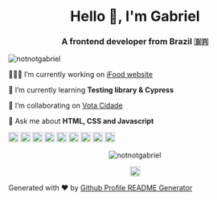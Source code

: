 <h1 align="center">Hello 👋, I'm Gabriel</h1>
<h3 align="center">A frontend developer from Brazil 🇧🇷</h3>

<p align="left"> <img src="https://komarev.com/ghpvc/?username=notnotgabriel" alt="notnotgabriel" /> </p>

🍔🍕🥗 I’m currently working on [iFood website](https://www.ifood.com.br/)

🌱 I’m currently learning **Testing library & Cypress**

👯 I’m collaborating on [Vota Cidade](https://github.com/Minhacps/votacidade)

💬 Ask me about **HTML, CSS and Javascript**

<p align="left"><img src="https://devicons.github.io/devicon/devicon.git/icons/vuejs/vuejs-original-wordmark.svg" alt="vuejs" width="20" height="20"/> <img src="https://devicons.github.io/devicon/devicon.git/icons/react/react-original-wordmark.svg" alt="react" width="20" height="20"/> <img src="https://devicons.github.io/devicon/devicon.git/icons/css3/css3-original-wordmark.svg" alt="css3" width="20" height="20"/> <img src="https://devicons.github.io/devicon/devicon.git/icons/html5/html5-original-wordmark.svg" alt="html5" width="20" height="20"/> <img src="https://devicons.github.io/devicon/devicon.git/icons/javascript/javascript-original.svg" alt="javascript" width="20" height="20"/> <img src="https://devicons.github.io/devicon/devicon.git/icons/sass/sass-original.svg" alt="sass" width="20" height="20"/> <img src="https://devicons.github.io/devicon/devicon.git/icons/nodejs/nodejs-original-wordmark.svg" alt="nodejs" width="20" height="20"/> <img src="https://devicons.github.io/devicon/devicon.git/icons/redux/redux-original.svg" alt="redux" width="20" height="20"/> <img src="https://devicons.github.io/devicon/devicon.git/icons/webpack/webpack-original.svg" alt="webpack" width="20" height="20"/></p><p align="center"> <img src="https://github-readme-stats.vercel.app/api?username=notnotgabriel&show_icons=true" alt="notnotgabriel" /> </p>

<p align="center">
<a href="https://twitter.com/notnotgabriel" target="blank"><img align="center" src="https://cdn.jsdelivr.net/npm/simple-icons@3.0.1/icons/twitter.svg" alt="notnotgabriel" height="20" width="20" /></a>
</p>

<p>Generated with ❤️ by <a href="https://rahuldkjain.github.io/gh-profile-readme-generator" target="_blank">Github Profile README Generator</a>
